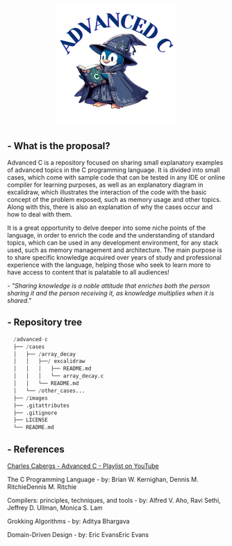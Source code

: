 
<p align="center">
  <img src="images/advanced_c_logo.svg" alt="advanced c" style="width: 55%; border: none;"/>
</p>

## - What is the proposal?

Advanced C is a repository focused on sharing small explanatory examples of advanced topics in the C programming language. It is divided into small cases, which come with sample code that can be tested in any IDE or online compiler for learning purposes, as well as an explanatory diagram in excalidraw, which illustrates the interaction of the code with the basic concept of the problem exposed, such as memory usage and other topics. Along with this, there is also an explanation of why the cases occur and how to deal with them.

It is a great opportunity to delve deeper into some niche points of the language, in order to enrich the code and the understanding of standard topics, which can be used in any development environment, for any stack used, such as memory management and architecture. The main purpose is to share specific knowledge acquired over years of study and professional experience with the language, helping those who seek to learn more to have access to content that is palatable to all audiences!

*- "Sharing knowledge is a noble attitude that enriches both the person sharing it and the person receiving it, as knowledge multiplies when it is shared."*

## - Repository tree


```python
  /advanced-c
  ├── /cases
  │   ├── /array_decay
  │   │   ├──/ excalidraw
  │   │   │   ├── README.md
  │   │   │   └── array_decay.c
  │   │   └── README.md
  │   └── /other_cases...
  ├── /images
  ├── .gitattributes
  ├── .gitignore
  ├── LICENSE
  └── README.md
```

## - References

[Charles Cabergs - Advanced C - Playlist on YouTube](https://www.youtube.com/watch?v=g7CCaRwRVBQ&list=PL71Y0EmrppR0KyZvQWj63040UEzKQU7n8)

The C Programming Language - by: Brian W. Kernighan, 
Dennis M. RitchieDennis M. Ritchie

Compilers: principles, techniques, and tools - by: Alfred V. Aho, Ravi Sethi, Jeffrey D. Ullman, Monica S. Lam

Grokking Algorithms - by: Aditya Bhargava

Domain-Driven Design - by: Eric EvansEric Evans

